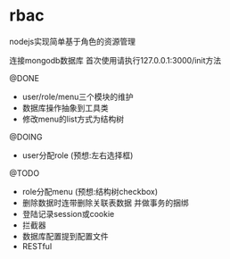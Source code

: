 # rbac
nodejs实现简单基于角色的资源管理

连接mongodb数据库  首次使用请执行127.0.0.1:3000/init方法

@DONE
* user/role/menu三个模块的维护
* 数据库操作抽象到工具类
* 修改menu的list方式为结构树

@DOING
* user分配role (预想:左右选择框)

@TODO
* role分配menu (预想:结构树checkbox)
* 删除数据时连带删除关联表数据 并做事务的捆绑
* 登陆记录session或cookie
* 拦截器
* 数据库配置提到配置文件
* RESTful
